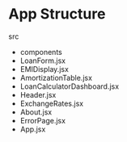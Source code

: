 # App Structure
src
  - components
   - LoanForm.jsx
   - EMIDisplay.jsx
   - AmortizationTable.jsx
   - LoanCalculatorDashboard.jsx
   - Header.jsx
   - ExchangeRates.jsx
   - About.jsx
   - ErrorPage.jsx
 - App.jsx